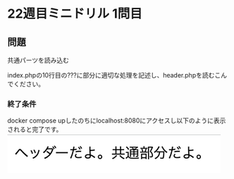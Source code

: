# 22週目ミニドリル 1問目

## 問題

共通パーツを読み込む

index.phpの10行目の???に部分に適切な処理を記述し、header.phpを読むこんでください。

### 終了条件
docker compose upしたのちにlocalhost:8080にアクセスし以下のように表示されると完了です。
![picture 5](./images/19170c745df2eee2d712e5259115dbba3bec55fe13560ca10e2581bf0efa3213.png)  
